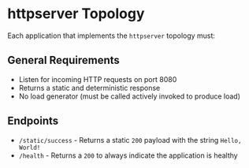 # httpserver Topology

Each application that implements the `httpserver` topology must:

## General Requirements

- Listen for incoming HTTP requests on port 8080
- Returns a static and deterministic response
- No load generator (must be called actively invoked to produce load)

## Endpoints

- `/static/success` - Returns a static `200` payload with the string `Hello, World!`
- `/health` - Returns a `200` to always indicate the application is healthy
